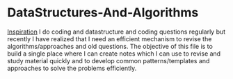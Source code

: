 # DataStructures-And-Algorithms
[Inspiration](https://leetcode.com/discuss/general-discussion/1003602/300-leetcode-problems-celebration/820387) I do coding and datastructure and coding questions regularly but recently I have realized that I need an efficient mechanism to revise the algorithms/approaches and old questions. The objective of this file is to build a single place where I can create notes which I can use to revise and study material quickly and to develop common patterns/templates and approaches to solve the problems efficiently.
